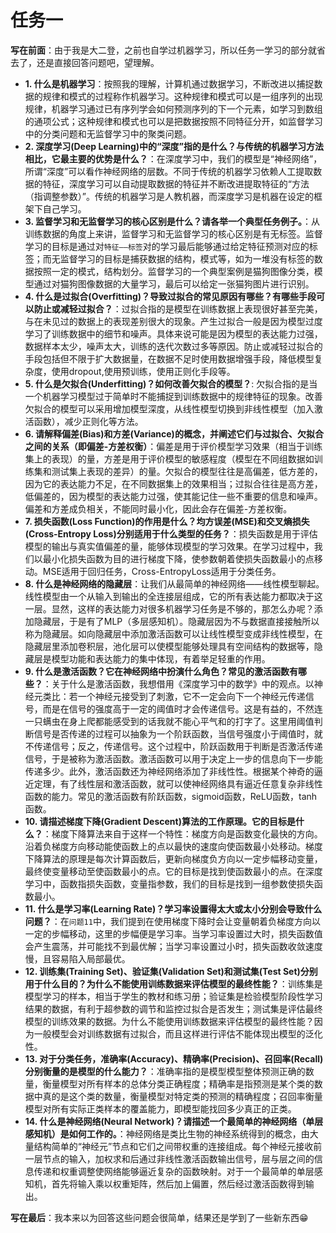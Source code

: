 # 任务一

**写在前面**：由于我是大二登，之前也自学过机器学习，所以任务一学习的部分就省去了，还是直接回答问题吧，望理解。

- **1. 什么是机器学习**：按照我的理解，计算机通过数据学习，不断改进以捕捉数据的规律和模式的过程称作机器学习。这种规律和模式可以是一组序列的出现规律，机器学习通过已有序列学会如何预测序列的下一个元素，如学习到数组的通项公式；这种规律和模式也可以是把数据按照不同特征分开，如监督学习中的分类问题和无监督学习中的聚类问题。
- **2. 深度学习(Deep Learning)中的“深度”指的是什么？与传统的机器学习方法相比，它最主要的优势是什么？**：在深度学习中，我们的模型是“神经网络”，所谓“深度”可以看作神经网络的层数。不同于传统的机器学习依赖人工提取数据的特征，深度学习可以自动提取数据的特征并不断改进提取特征的“方法（指调整参数）”。传统的机器学习是人教机器，而深度学习是机器在设定的框架下自己学习。
- **3. 监督学习和无监督学习的核心区别是什么？请各举一个典型任务例子。**：从训练数据的角度上来讲，监督学习和无监督学习的核心区别是有无标签。监督学习的目标是通过对``特征——标签``对的学习最后能够通过给定特征预测对应的标签；而无监督学习的目标是捕获数据的结构，模式等，如为一堆没有标签的数据按照一定的模式，结构划分。监督学习的一个典型案例是猫狗图像分类，模型通过对猫狗图像数据的大量学习，最后可以给定一张猫狗图片进行识别。
- **4. 什么是过拟合(Overfitting)？导致过拟合的常见原因有哪些？有哪些手段可以防止或减轻过拟合？**：过拟合指的是模型在训练数据上表现很好甚至完美，与在未见过的数据上的表现差别很大的现象。产生过拟合一般是因为模型过度学习了训练数据中的细节和噪声。具体来说可能是因为模型的表达能力过强，数据样本太少，噪声太大，训练的迭代次数过多等原因。防止或减轻过拟合的手段包括但不限于扩大数据量，在数据不足时使用数据增强手段，降低模型复杂度，使用dropout,使用预训练，使用正则化手段等。
- **5. 什么是欠拟合(Underfitting)？如何改善欠拟合的模型？**: 欠拟合指的是当一个机器学习模型过于简单时不能捕捉到训练数据中的规律特征的现象。改善欠拟合的模型可以采用增加模型深度，从线性模型切换到非线性模型（加入激活函数），减少正则化等方法。
- **6. 请解释偏差(Bias)和方差(Variance)的概念，并阐述它们与过拟合、欠拟合之间的关系（即偏差-方差权衡）**：偏差是用于评价模型学习效果（相当于训练集上的表现）的量，方差是用于评价模型的敏感程度（模型在不同组数据如训练集和测试集上表现的差异）的量。欠拟合的模型往往是高偏差，低方差的，因为它的表达能力不足，在不同数据集上的效果相当；过拟合往往是高方差，低偏差的，因为模型的表达能力过强，使其能记住一些不重要的信息和噪声。偏差和方差成负相关，不能同时最小化，因此会存在偏差-方差权衡。
- **7. 损失函数(Loss Function)的作用是什么？均方误差(MSE)和交叉熵损失(Cross-Entropy Loss)分别适用于什么类型的任务？**：损失函数是用于评估模型的输出与真实值偏差的量，能够体现模型的学习效果。在学习过程中，我们以最小化损失函数为目的进行梯度下降，使参数朝着使损失函数最小的点移动。MSE适用于回归任务，Cross-EntropyLoss适用于分类任务。
- **8. 什么是神经网络的隐藏层**：让我们从最简单的神经网络——线性模型聊起。线性模型由一个从输入到输出的全连接层组成，它的所有表达能力都取决于这一层。显然，这样的表达能力对很多机器学习任务是不够的，那怎么办呢？添加隐藏层，于是有了MLP（多层感知机）。隐藏层因为不与数据直接接触所以称为隐藏层。如向隐藏层中添加激活函数可以让线性模型变成非线性模型，在隐藏层里添加卷积层，池化层可以使模型能够处理具有空间结构的数据等，隐藏层是模型功能和表达能力的集中体现，有着举足轻重的作用。
- **9. 什么是激活函数？它在神经网络中扮演什么角色？常见的激活函数有哪些？**：关于什么是激活函数，我想借用《深度学习中的数学》中的观点。以神经元类比：若一个神经元接受到了刺激，它不一定会向下一个神经元传递信号，而是在信号的强度高于一定的阈值时才会传递信号。这是有益的，不然连一只螨虫在身上爬都能感受到的话我就不能心平气和的打字了。这里用阈值判断信号是否传递的过程可以抽象为一个阶跃函数，当信号强度小于阈值时，就不传递信号；反之，传递信号。这个过程中，阶跃函数用于判断是否激活传递信号，于是被称为激活函数。激活函数可以用于决定上一步的信息向下一步能传递多少。此外，激活函数还为神经网络添加了非线性性。根据某个神奇的逼近定理，有了线性层和激活函数，就可以使神经网络具有逼近任意复杂非线性函数的能力。常见的激活函数有阶跃函数，sigmoid函数，ReLU函数，tanh函数。
- **10. 请描述梯度下降(Gradient Descent)算法的工作原理。它的目标是什么？**：梯度下降算法来自于这样一个特性：梯度方向是函数变化最快的方向。沿着负梯度方向移动能使函数上的点以最快的速度向使函数最小处移动。梯度下降算法的原理是每次计算函数后，更新向梯度负方向以一定步幅移动变量，最终使变量移动至使函数最小的点。它的目标是找到使函数最小的点。在深度学习中，函数指损失函数，变量指参数，我们的目标是找到一组参数使损失函数最小。
- **11. 什么是学习率(Learning Rate)？学习率设置得太大或太小分别会导致什么问题？**：在``问题11``中，我们提到在使用梯度下降时会让变量朝着负梯度方向以一定的步幅移动，这里的步幅便是学习率。当学习率设置过大时，损失函数值会产生震荡，并可能找不到最优解；当学习率设置过小时，损失函数收敛速度慢，且容易陷入局部最优。
- **12. 训练集(Training Set)、验证集(Validation Set)和测试集(Test Set)分别用于什么目的？为什么不能使用训练数据来评估模型的最终性能？**：训练集是模型学习的样本，相当于学生的教材和练习册；验证集是检验模型阶段性学习结果的数据，有利于超参数的调节和监控过拟合是否发生；测试集是评估最终模型的训练效果的数据。为什么不能使用训练数据来评估模型的最终性能？因为一般模型会对训练数据有过拟合，而且这样进行评估不能体现出模型的泛化性。
- **13. 对于分类任务，准确率(Accuracy)、精确率(Precision)、召回率(Recall)分别衡量的是模型的什么能力？**：准确率指的是模型模型整体预测正确的数量，衡量模型对所有样本的总体分类正确程度；精确率是指预测是某个类的数据中真的是这个类的数量，衡量模型对特定类的预测的精确程度；召回率衡量模型对所有实际正类样本的覆盖能力，即模型能找回多少真正的正类。
- **14. 什么是神经网络(Neural Network)？请描述一个最简单的神经网络（单层感知机）是如何工作的。**：神经网络是类比生物的神经系统得到的概念，由大量结构简单的“神经元”节点和它们之间带权重的连接组成。每个神经元接收前一层节点的输入，加权求和后通过非线性激活函数输出信号，层与层之间的信息传递和权重调整使网络能够逼近复杂的函数映射。对于一个最简单的单层感知机，首先将输入乘以权重矩阵，然后加上偏置，然后经过激活函数得到输出。

**写在最后**：我本来以为回答这些问题会很简单，结果还是学到了一些新东西😁


